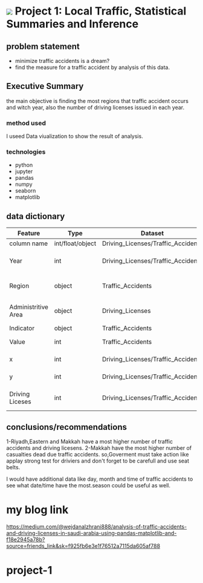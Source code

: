 # ![](https://ga-dash.s3.amazonaws.com/production/assets/logo-9f88ae6c9c3871690e33280fcf557f33.png) Project 1: Local Traffic, Statistical Summaries and Inference

## problem statement 
- minimize traffic accidents is a dream?
- find the measure for a traffic accident by analysis of this data.  

## Executive Summary
the main objective is finding the most regions that traffic accident occurs and witch year, also the number of driving licenses issued in each year.
### method used 
I useed Data viualization to show the result of analysis.
### technologies
- python
- jupyter
- pandas 
- numpy 
- seaborn
- matplotlib

## data dictionary 
|Feature|Type|Dataset|Description|
|---|---|---|---|
|column name|int/float/object|Driving_Licenses/Traffic_Accidents|This is an example| 
|Year|int|Driving_Licenses/Traffic_Accidents|shows the year of issued licenses/Accidents|
|Region|object|Traffic_Accidents|shows in witch region Accidents accurce| 
|Administritive Area|object|Driving_Licenses|shows in witch region issued licenses prduce |
|Indicator|object|Traffic_Accidents|status of accident|
|Value|int|Traffic_Accidents|shows how much Accidents accurs|
|x|int|Driving_Licenses/Traffic_Accidents|location of issued licenses/Accidents | 
|y|int|Driving_Licenses/Traffic_Accidents|location of issued licenses/Accidents |
|Driving Liceses|int|Driving_Licenses/Traffic_Accidents|shows how much Driving Liceses preduce| 

## conclusions/recommendations
1-Riyadh,Eastern and Makkah have a most higher number of traffic accidents and driving licesens.
2-Makkah have the most higher number of casualties dead due traffic accidents.
so,Goverment must take action like applay strong test for driviers and don't forget to be carefull and use seat belts.

I would have additional data like day, month and time of traffic accidents to see what date/time have the most.season could be useful as well.
# my blog link 
https://medium.com/@wejdanalzhrani888/analysis-of-traffic-accidents-and-driving-licenses-in-saudi-arabia-using-pandas-matplotlib-and-f18e2945a78b?source=friends_link&sk=f925fb6e3e1f76512a7115da605af788

# project-1
